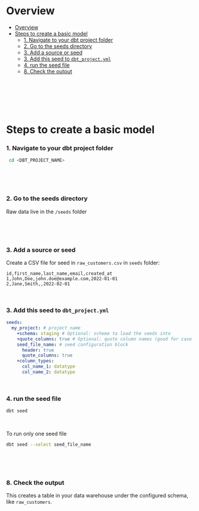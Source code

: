 # Overview

- [Overview](#overview)
- [Steps to create a basic model](#steps-to-create-a-basic-model)
  - [1. Navigate to your dbt project folder](#1-navigate-to-your-dbt-project-folder)
  - [2. Go to the seeds directory](#2-go-to-the-seeds-directory)
  - [3. Add a source or seed](#3-add-a-source-or-seed)
  - [3. Add this seed to `dbt_project.yml`](#3-add-this-seed-to-dbt_projectyml)
  - [4. run the seed file](#4-run-the-seed-file)
  - [8. Check the output](#8-check-the-output)

&nbsp;

&nbsp;

&nbsp;

# Steps to create a basic model

### 1. Navigate to your dbt project folder

```bash
 cd <DBT_PROJECT_NAME>
```

&nbsp;

&nbsp;

### 2. Go to the seeds directory

Raw data live in the `/seeds` folder

&nbsp;

&nbsp;

### 3. Add a source or seed

Create a CSV file for seed in `raw_customers.csv` in `seeds` folder:

```csv
id,first_name,last_name,email,created_at
1,John,Doe,john.doe@example.com,2022-01-01
2,Jane,Smith,,2022-02-01
```

&nbsp;

### 3. Add this seed to `dbt_project.yml`

```yml
seeds:
  my_project: # project name
    +schema: staging # Optional: schema to load the seeds into
    +quote_columns: true # Optional: quote column names (good for case-sensitive warehouses)
    seed_file_name: # seed configuration block
      header: true
      quote_columns: true
    +column_types:
      col_name_1: datatype
      col_name_2: datatype
```

&nbsp;

### 4. run the seed file

```bash
dbt seed
```

&nbsp;

To run only one seed file

```bash
dbt seed --select seed_file_name
```

&nbsp;

&nbsp;

### 8. Check the output

This creates a table in your data warehouse under the configured schema, like `raw_customers`.
